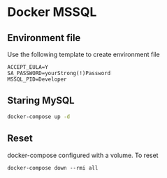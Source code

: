 # Docker MSSQL

## Environment file

Use the following template to create environment file

```environment
ACCEPT_EULA=Y
SA_PASSWORD=yourStrong(!)Password
MSSQL_PID=Developer
```

## Staring MySQL

```bash
docker-compose up -d
```

## Reset

docker-compose configured with a volume. To reset

```mysql
docker-compose down --rmi all
```
